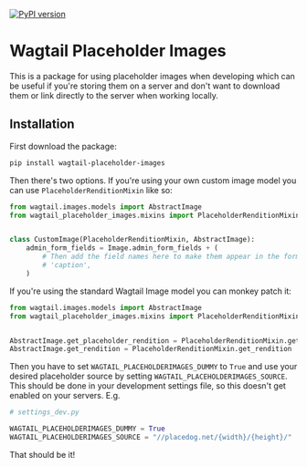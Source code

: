 [![PyPI version](https://badge.fury.io/py/wagtail-placeholder-images.svg)](https://badge.fury.io/py/wagtail-placeholder-images)

# Wagtail Placeholder Images

This is a package for using placeholder images when developing which can be useful if you're storing them on a server and don't want to download them or link directly to the server when working locally.

## Installation

First download the package:

```sh
pip install wagtail-placeholder-images
```

Then there's two options. If you're using your own custom image model you can use `PlaceholderRenditionMixin` like so:

```python
from wagtail.images.models import AbstractImage
from wagtail_placeholder_images.mixins import PlaceholderRenditionMixin


class CustomImage(PlaceholderRenditionMixin, AbstractImage):
    admin_form_fields = Image.admin_form_fields + (
        # Then add the field names here to make them appear in the form:
        # 'caption',
    )
```

If you're using the standard Wagtail Image model you can monkey patch it:

```python
from wagtail.images.models import AbstractImage
from wagtail_placeholder_images.mixins import PlaceholderRenditionMixin


AbstractImage.get_placeholder_rendition = PlaceholderRenditionMixin.get_placeholder_rendition
AbstractImage.get_rendition = PlaceholderRenditionMixin.get_rendition
```

Then you have to set `WAGTAIL_PLACEHOLDERIMAGES_DUMMY` to `True` and use your desired placeholder source by setting `WAGTAIL_PLACEHOLDERIMAGES_SOURCE`. This should be done in your development settings file, so this doesn't get enabled on your servers. E.g.

```python
# settings_dev.py

WAGTAIL_PLACEHOLDERIMAGES_DUMMY = True
WAGTAIL_PLACEHOLDERIMAGES_SOURCE = "//placedog.net/{width}/{height}/"
```

That should be it!
